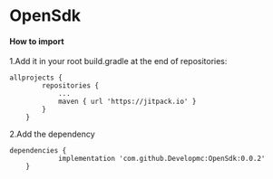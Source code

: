 # OpenSdk

#### How to import
1.Add it in your root build.gradle at the end of repositories:
```
allprojects {
		repositories {
			...
			maven { url 'https://jitpack.io' }
		}
	}
```

2.Add the dependency
```
dependencies {
	        implementation 'com.github.Developmc:OpenSdk:0.0.2'
	}
```

